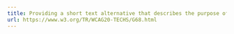 ```yaml
---
title: Providing a short text alternative that describes the purpose of live audio-only and live video-only content
url: https://www.w3.org/TR/WCAG20-TECHS/G68.html
---
```

